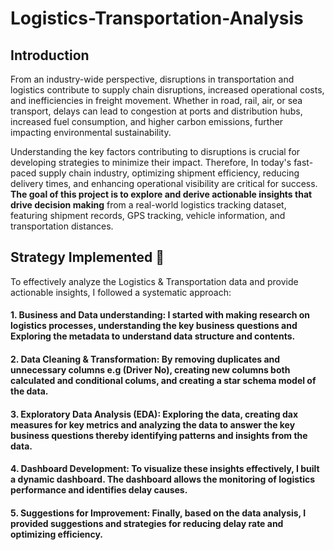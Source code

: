 # Logistics-Transportation-Analysis

## Introduction 
From an industry-wide perspective, disruptions in transportation and logistics contribute to supply chain disruptions, increased operational costs, and inefficiencies in freight movement. Whether in road, rail, air, or sea transport, delays can lead to congestion at ports and distribution hubs, increased fuel consumption, and higher carbon emissions, further impacting environmental sustainability.

Understanding the key factors contributing to disruptions is crucial for developing strategies to minimize their impact. Therefore, In today's fast-paced supply chain industry, optimizing shipment efficiency, reducing delivery times, and enhancing operational visibility are critical for success. **The goal of this project is to explore and derive actionable insights that drive decision making** from a real-world logistics tracking dataset, featuring shipment records, GPS tracking, vehicle information, and transportation distances.

## Strategy Implemented 🎯 

To effectively analyze the Logistics & Transportation data and provide actionable insights, I followed a systematic approach:
 #### 1. Business and Data understanding: I started with making research on logistics processes, understanding the key business questions and Exploring the metadata to understand data structure and contents.
 
 #### 2. Data Cleaning & Transformation: By removing duplicates and unnecessary columns e.g (Driver No), creating new columns both calculated and conditional colums, and creating a star schema model of the data.

#### 3. Exploratory Data Analysis (EDA): Exploring the data, creating dax measures for key metrics and analyzing the data to answer the key business questions thereby identifying patterns and insights from the data.

#### 4. Dashboard Development: To visualize these insights effectively, I built a dynamic dashboard. The dashboard allows the monitoring of logistics performance and identifies delay causes.

#### 5. Suggestions for Improvement: Finally, based on the data analysis, I provided suggestions and strategies for reducing delay rate and optimizing efficiency.
